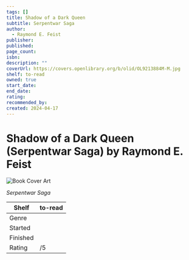 ```yaml
---
tags: []
title: Shadow of a Dark Queen
subtitle: Serpentwar Saga
author:
  - Raymond E. Feist
publisher:
published:
page_count:
isbn:
description: ""
coverUrl: https://covers.openlibrary.org/b/olid/OL9213884M-M.jpg
shelf: to-read
owned: true
start_date:
end_date:
rating:
recommended_by:
created: 2024-04-17
---
```


# Shadow of a Dark Queen (Serpentwar Saga) by Raymond E. Feist

![Book Cover Art](https://covers.openlibrary.org/b/olid/OL9213884M-M.jpg)

_Serpentwar Saga_

| Shelf | to-read |
| --- | --- |
| Genre |  |
| Started |  |
| Finished |  |
| Rating | /5 |

